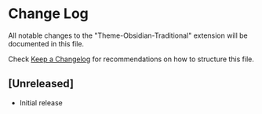 # Change Log
All notable changes to the "Theme-Obsidian-Traditional" extension will be documented in this file.

Check [Keep a Changelog](http://keepachangelog.com/) for recommendations on how to structure this file.

## [Unreleased]
- Initial release
